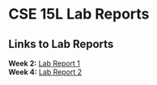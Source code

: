 # CSE 15L Lab Reports
## Links to Lab Reports

**Week 2:** [Lab Report 1](lab-report-1-week-2.html) \
**Week 4:** [Lab Report 2](lab-report-2-week-4.html)
